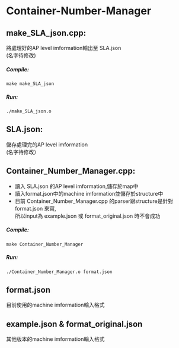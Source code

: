 # Container-Number-Manager
   
   
## make_SLA_json.cpp:  
將處理好的AP level imformation輸出至 SLA.json  
(名字待修改)  
##### Compile:  
```
make make_SLA_json  
```
##### Run: 
```
./make_SLA_json.o  
```
   
    
## SLA.json:  
儲存處理完的AP level imformation  
(名字待修改）  
   
   
## Container_Number_Manager.cpp:  
* 讀入 SLA.json 的AP level imformation,儲存於map中  
* 讀入format.json中的machine imformation並儲存於structure中  
* 目前 Container_Number_Manager.cpp 的parser跟structure是針對 format.json 來寫,  
所以input為 example.json 或 format_original.json 時不會成功   

##### Compile:   
```
make Container_Number_Manager  
```
##### Run:  
```
./Container_Number_Manager.o format.json  
```
   
   
## format.json  
目前使用的machine imformation輸入格式  
   
   
## example.json & format_original.json  
其他版本的machine imformation輸入格式  
